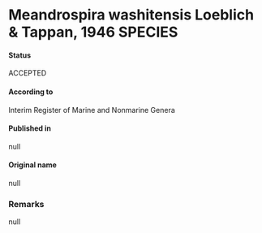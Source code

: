 Meandrospira washitensis Loeblich & Tappan, 1946 SPECIES
=======

#### Status
ACCEPTED

#### According to
Interim Register of Marine and Nonmarine Genera

#### Published in
null

#### Original name
null

### Remarks
null